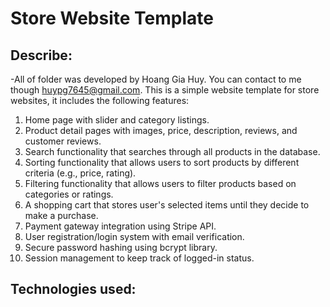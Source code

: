 # Store Website Template

## Describe:
-All of folder was developed by Hoang Gia Huy. You can contact to me though huypg7645@gmail.com.
  This is a simple website template for store websites, it includes the following features:
  1. Home page with slider and category listings.
  2. Product detail pages with images, price, description, reviews, and customer reviews.
  3. Search functionality that searches through all products in the database.
  4. Sorting functionality that allows users to sort products by different criteria (e.g., price, rating).
  5. Filtering functionality that allows users   to filter products based on categories or ratings.
  6. A shopping cart that stores user's selected items until they decide to make a purchase.
  7. Payment gateway integration using Stripe API.      
  8. User registration/login system with email verification.
  9. Secure password hashing using bcrypt library.
  10. Session management to keep track of logged-in status.

## Technologies used:
[HTML]: https://img.shields.io/badge/HTML5-E34F26?style=for-the-badge&logo=html5&logoColor=white
[CSS3]: https://img.shields.io/badge/CSS3-1572B6?style=for-the-badge&logo=css3&logoColor=white
[JS]: https://img.shields.io/badge/JavaScript-F7DF1E?style=for-the-badge&logo=javascript&logoColor=black
[BOOSTRAP]: https://img.shields.io/badge/Bootstrap-563D7C?style=for-the-badge&logo=bootstrap&logoColor=white
       
